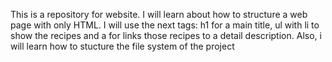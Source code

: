 This is a repository for website.
I will learn about how to structure a web page with only HTML.
I will use the next tags: h1 for a main title, ul with li to show the recipes and a for links those recipes to a detail description.
Also, i will learn how to stucture the file system of the project
